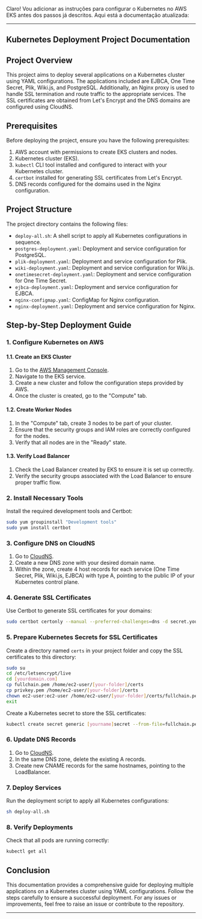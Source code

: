 Claro! Vou adicionar as instruções para configurar o Kubernetes no AWS EKS antes dos passos já descritos. Aqui está a documentação atualizada:

---

## Kubernetes Deployment Project Documentation

## Project Overview

This project aims to deploy several applications on a Kubernetes cluster using YAML configurations. The applications included are EJBCA, One Time Secret, Plik, Wiki.js, and PostgreSQL. Additionally, an Nginx proxy is used to handle SSL termination and route traffic to the appropriate services. The SSL certificates are obtained from Let's Encrypt and the DNS domains are configured using CloudNS.

## Prerequisites

Before deploying the project, ensure you have the following prerequisites:

1. AWS account with permissions to create EKS clusters and nodes.
2. Kubernetes cluster (EKS).
3. `kubectl` CLI tool installed and configured to interact with your Kubernetes cluster.
4. `certbot` installed for generating SSL certificates from Let's Encrypt.
5. DNS records configured for the domains used in the Nginx configuration.

## Project Structure

The project directory contains the following files:

- `deploy-all.sh`: A shell script to apply all Kubernetes configurations in sequence.
- `postgres-deployment.yaml`: Deployment and service configuration for PostgreSQL.
- `plik-deployment.yaml`: Deployment and service configuration for Plik.
- `wiki-deployment.yaml`: Deployment and service configuration for Wiki.js.
- `onetimesecret-deployment.yaml`: Deployment and service configuration for One Time Secret.
- `ejbca-deployment.yaml`: Deployment and service configuration for EJBCA.
- `nginx-configmap.yaml`: ConfigMap for Nginx configuration.
- `nginx-deployment.yaml`: Deployment and service configuration for Nginx.

## Step-by-Step Deployment Guide

### 1. Configure Kubernetes on AWS

#### 1.1. Create an EKS Cluster

1. Go to the [AWS Management Console](https://aws.amazon.com/console/).
2. Navigate to the EKS service.
3. Create a new cluster and follow the configuration steps provided by AWS.
4. Once the cluster is created, go to the "Compute" tab.

#### 1.2. Create Worker Nodes

1. In the "Compute" tab, create 3 nodes to be part of your cluster.
2. Ensure that the security groups and IAM roles are correctly configured for the nodes.
3. Verify that all nodes are in the "Ready" state.

#### 1.3. Verify Load Balancer

1. Check the Load Balancer created by EKS to ensure it is set up correctly.
2. Verify the security groups associated with the Load Balancer to ensure proper traffic flow.

### 2. Install Necessary Tools

Install the required development tools and Certbot:

```bash
sudo yum groupinstall "Development tools"
sudo yum install certbot
```

### 3. Configure DNS on CloudNS

1. Go to [CloudNS](https://www.cloudns.net/main/).
2. Create a new DNS zone with your desired domain name.
3. Within the zone, create 4 host records for each service (One Time Secret, Plik, Wiki.js, EJBCA) with type A, pointing to the public IP of your Kubernetes control plane.

### 4. Generate SSL Certificates

Use Certbot to generate SSL certificates for your domains:

```bash
sudo certbot certonly --manual --preferred-challenges=dns -d secret.yourdomain.com -d plik.yourdomain.com -d wiki.yourdomain.com -d cert.yourdomain.com
```

### 5. Prepare Kubernetes Secrets for SSL Certificates

Create a directory named `certs` in your project folder and copy the SSL certificates to this directory:

```bash
sudo su
cd /etc/letsencrypt/live
cd [yourdomain.com]
cp fullchain.pem /home/ec2-user/[your-folder]/certs
cp privkey.pem /home/ec2-user/[your-folder]/certs
chown ec2-user:ec2-user /home/ec2-user/[your-folder]/certs/fullchain.pem /home/ec2-user/[your-folder]/certs/privkey.pem
exit
```

Create a Kubernetes secret to store the SSL certificates:

```bash
kubectl create secret generic [yourname]secret --from-file=fullchain.pem=/home/ec2-user/[your-folder]/certs/fullchain.pem --from-file=privkey.pem=/home/ec2-user/[your-folder]/certs/privkey.pem
```

### 6. Update DNS Records

1. Go to [CloudNS](https://www.cloudns.net/main/).
2. In the same DNS zone, delete the existing A records.
3. Create new CNAME records for the same hostnames, pointing to the LoadBalancer.

### 7. Deploy Services

Run the deployment script to apply all Kubernetes configurations:

```bash
sh deploy-all.sh
```

### 8. Verify Deployments

Check that all pods are running correctly:

```bash
kubectl get all
```

## Conclusion

This documentation provides a comprehensive guide for deploying multiple applications on a Kubernetes cluster using YAML configurations. Follow the steps carefully to ensure a successful deployment. For any issues or improvements, feel free to raise an issue or contribute to the repository.

---
